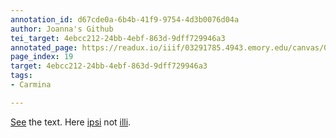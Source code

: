 ```yaml
---
annotation_id: d67cde0a-6b4b-41f9-9754-4d3b0076d04a
author: Joanna's Github
tei_target: 4ebcc212-24bb-4ebf-863d-9dff729946a3
annotated_page: https://readux.io/iiif/03291785.4943.emory.edu/canvas/03291785.4943.emory.edu$20
page_index: 19
target: 4ebcc212-24bb-4ebf-863d-9dff729946a3
tags:
- Carmina

---
```

<p><a title="Perseus" href="http://data.perseus.org/citations/urn:cts:latinLit:phi0893.phi001.perseus-lat1:1.12">See</a> the text. Here <a title="ipsi" href="http://www.perseus.tufts.edu/hopper/text?doc=Perseus%3Atext%3A1999.04.0059%3Aentry%3Dipse">ipsi</a> not <a title="illi" href="http://www.perseus.tufts.edu/hopper/text?doc=Perseus%3Atext%3A1999.04.0059%3Aentry%3Dille">illi</a>.</p>